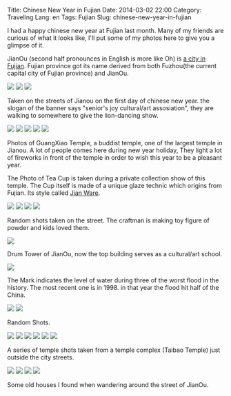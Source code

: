 Title: Chinese New Year in Fujian
Date: 2014-03-02 22:00
Category: Traveling
Lang: en
Tags: Fujian
Slug: chinese-new-year-in-fujian 

I had a happy chinese new year at Fujian last month. Many of my friends are curious of what it looks like, I'll put some of my photos here to give you a glimpse of it.

JianOu (second half pronounces in English is more like Oh) is [a city in Fujian](http://en.wikipedia.org/wiki/Jianou). Fujian province got its name derived from both Fuzhou(the current capital city of Fujian province) and JianOu.

![]({filename}/images/travel/chinese-new-year-in-fujian/R0011528.JPG)
![]({filename}/images/travel/chinese-new-year-in-fujian/R0011532.JPG)
![]({filename}/images/travel/chinese-new-year-in-fujian/R0011533.JPG)

Taken on the streets of Jianou on the first day of chinese new year. the slogan of the banner says "senior's joy cultural/art assosiation", they are walking to somewhere to give the lion-dancing show.

![]({filename}/images/travel/chinese-new-year-in-fujian/R0011534.JPG)
![]({filename}/images/travel/chinese-new-year-in-fujian/R0011539.JPG)
![]({filename}/images/travel/chinese-new-year-in-fujian/R0011540.JPG)
![]({filename}/images/travel/chinese-new-year-in-fujian/R0011541.JPG)
![]({filename}/images/travel/chinese-new-year-in-fujian/R0011542.JPG)

Photos of GuangXiao Temple, a buddist temple, one of the largest temple in Jianou. A lot of people comes here during new year holiday, They light a lot of fireworks in front of the temple in order to wish this year to be a pleasant year.

The Photo of Tea Cup is taken during a private collection show of this temple. The Cup itself is made of a unique glaze technic which origins from Fujian. Its style called [Jian Ware](http://en.wikipedia.org/wiki/Jian_ware#Jian_tea_wares). 

![]({filename}/images/travel/chinese-new-year-in-fujian/R0011544.JPG)
![]({filename}/images/travel/chinese-new-year-in-fujian/R0011545.JPG)
![]({filename}/images/travel/chinese-new-year-in-fujian/R0011546.JPG)
![]({filename}/images/travel/chinese-new-year-in-fujian/R0011547.JPG)

Random shots taken on the street. The craftman is making toy figure of powder and kids loved them.

![]({filename}/images/travel/chinese-new-year-in-fujian/R0011548.JPG)

Drum Tower of JianOu, now the top building serves as a cultural/art school.

![]({filename}/images/travel/chinese-new-year-in-fujian/R0011549.JPG_rotated.jpg)

The Mark indicates the level of water during three of the worst flood in the history. The most recent one is in 1998. in that year the flood hit half of the China.

![]({filename}/images/travel/chinese-new-year-in-fujian/R0011553.JPG)
![]({filename}/images/travel/chinese-new-year-in-fujian/R0011559.JPG)

Random Shots.

![]({filename}/images/travel/chinese-new-year-in-fujian/R0011571.JPG)
![]({filename}/images/travel/chinese-new-year-in-fujian/R0011572.JPG)
![]({filename}/images/travel/chinese-new-year-in-fujian/R0011584.JPG)
![]({filename}/images/travel/chinese-new-year-in-fujian/R0011594.JPG_rotated.jpg)
![]({filename}/images/travel/chinese-new-year-in-fujian/R0011596.JPG)
![]({filename}/images/travel/chinese-new-year-in-fujian/R0011597.JPG)

A series of temple shots taken from a temple complex (Taibao Temple) just outside the city streets.

![]({filename}/images/travel/chinese-new-year-in-fujian/R0011600.JPG)
![]({filename}/images/travel/chinese-new-year-in-fujian/R0011602.JPG)
![]({filename}/images/travel/chinese-new-year-in-fujian/R0011603.JPG)
![]({filename}/images/travel/chinese-new-year-in-fujian/R0011604.JPG)

Some old houses I found when wandering around the street of JianOu.
